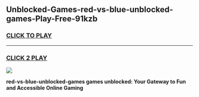 
## Unblocked-Games-red-vs-blue-unblocked-games-Play-Free-91kzb
<h3>
<a href="https://premium76.site?title=red-vs-blue-unblocked-games&ref=19M">CLICK TO PLAY</a></h3>
<hr>

<h3>
<a href="https://premium76.site?title=red-vs-blue-unblocked-games&ref=19M">CLICK 2 PLAY</a>
  
</h3>

<a href="https://premium76.site?title=red-vs-blue-unblocked-games&ref=19M"><img src="https://clearcache.store/games.png"></a>


**red-vs-blue-unblocked-games games unblocked: Your Gateway to Fun and Accessible Online Gaming**
